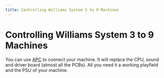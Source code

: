 ```yaml
---
title: Controlling Williams System 3 to 9 Machines
---
```


# Controlling Williams System 3 to 9 Machines


You can use [APC](../hardware/apc/index.md) to
connect your machine. It will replace the CPU, sound and driver board
(almost all the PCBs). All you need it a working playfield and the PSU
of your machine.
